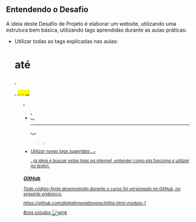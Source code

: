 ## Entendendo o Desafio

 

A ideia deste Desafio de Projeto é elaborar um website, utilizando uma estrutura bem básica, utilizando tags aprendidas durante as aulas práticas: 

- Utilizar todas as tags explicadas nas aulas: **<h1> até <h6>, <p>, <mark>, <small>, <i>, <u>, <strong>, <ol>, <ul>, <li>, <a>, <hr>, <sub>, <sup>, <blockquote>**;
- Utilizar novas tags sugeridas: **<font>, <del>, <p>, <abbr>** (a ideia é buscar estas tags na internet, entender como ela funciona e utilizar no texto).

### **GitHub**

Todo código-fonte desenvolvido durante o curso foi versionado no GitHub, no seguinte endereço:

https://github.com/digitalinnovationone/trilha-html-modulo-1

 

Bons estudos ![wink](https://app.digitalinnovation.one/static/ckeditor/ckeditor/plugins/smiley/images/wink_smile.png)

 
